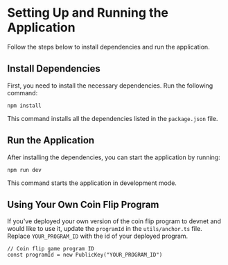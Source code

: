 # Setting Up and Running the Application

Follow the steps below to install dependencies and run the application.

## Install Dependencies

First, you need to install the necessary dependencies. Run the following command:

```
npm install
```

This command installs all the dependencies listed in the `package.json` file.

## Run the Application

After installing the dependencies, you can start the application by running:

```
npm run dev
```

This command starts the application in development mode.

## Using Your Own Coin Flip Program

If you've deployed your own version of the coin flip program to devnet and would like to use it, update the `programId` in the `utils/anchor.ts` file. Replace `YOUR_PROGRAM_ID` with the id of your deployed program.

```
// Coin flip game program ID
const programId = new PublicKey("YOUR_PROGRAM_ID")
```
